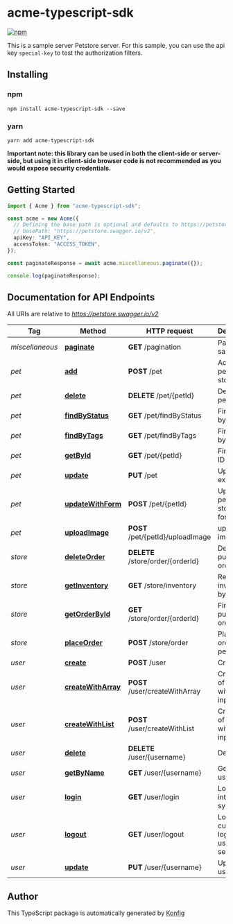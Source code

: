 # acme-typescript-sdk

[![npm](https://img.shields.io/badge/npm-v1.0.1-blue)](https://www.npmjs.com/package/acme-typescript-sdk/v/1.0.1)

This is a sample server Petstore server. For this sample, you can use the api key `special-key` to test the authorization filters.
## Installing

### npm
```
npm install acme-typescript-sdk --save
```

### yarn
```
yarn add acme-typescript-sdk
```

**Important note: this library can be used in both the client-side or server-side, but using it
in client-side browser code is not recommended as you would expose security credentials.**



## Getting Started

```typescript
import { Acme } from "acme-typescript-sdk";

const acme = new Acme({
  // Defining the base path is optional and defaults to https://petstore.swagger.io/v2
  // basePath: "https://petstore.swagger.io/v2",
  apiKey: "API_KEY",
  accessToken: "ACCESS_TOKEN",
});

const paginateResponse = await acme.miscellaneous.paginate({});

console.log(paginateResponse);
```

## Documentation for API Endpoints

All URIs are relative to *https://petstore.swagger.io/v2*

Tag | Method | HTTP request | Description
------------ | ------------- | ------------- | -------------
*miscellaneous* | [**paginate**](docs/MiscellaneousApi.md#paginate) | **GET** /pagination | Pagination sandbox
*pet* | [**add**](docs/PetApi.md#add) | **POST** /pet | Add a new pet to the store
*pet* | [**delete**](docs/PetApi.md#delete) | **DELETE** /pet/{petId} | Deletes a pet
*pet* | [**findByStatus**](docs/PetApi.md#findByStatus) | **GET** /pet/findByStatus | Finds Pets by status
*pet* | [**findByTags**](docs/PetApi.md#findByTags) | **GET** /pet/findByTags | Finds Pets by tags
*pet* | [**getById**](docs/PetApi.md#getById) | **GET** /pet/{petId} | Find pet by ID
*pet* | [**update**](docs/PetApi.md#update) | **PUT** /pet | Update an existing pet
*pet* | [**updateWithForm**](docs/PetApi.md#updateWithForm) | **POST** /pet/{petId} | Updates a pet in the store with form data
*pet* | [**uploadImage**](docs/PetApi.md#uploadImage) | **POST** /pet/{petId}/uploadImage | uploads an image
*store* | [**deleteOrder**](docs/StoreApi.md#deleteOrder) | **DELETE** /store/order/{orderId} | Delete purchase order by ID
*store* | [**getInventory**](docs/StoreApi.md#getInventory) | **GET** /store/inventory | Returns pet inventories by status
*store* | [**getOrderById**](docs/StoreApi.md#getOrderById) | **GET** /store/order/{orderId} | Find purchase order by ID
*store* | [**placeOrder**](docs/StoreApi.md#placeOrder) | **POST** /store/order | Place an order for a pet
*user* | [**create**](docs/UserApi.md#create) | **POST** /user | Create user
*user* | [**createWithArray**](docs/UserApi.md#createWithArray) | **POST** /user/createWithArray | Creates list of users with given input array
*user* | [**createWithList**](docs/UserApi.md#createWithList) | **POST** /user/createWithList | Creates list of users with given input array
*user* | [**delete**](docs/UserApi.md#delete) | **DELETE** /user/{username} | Delete user
*user* | [**getByName**](docs/UserApi.md#getByName) | **GET** /user/{username} | Get user by user name
*user* | [**login**](docs/UserApi.md#login) | **GET** /user/login | Logs user into the system
*user* | [**logout**](docs/UserApi.md#logout) | **GET** /user/logout | Logs out current logged in user session
*user* | [**update**](docs/UserApi.md#update) | **PUT** /user/{username} | Updated user

## Author
This TypeScript package is automatically generated by [Konfig](https://konfigthis.com)

